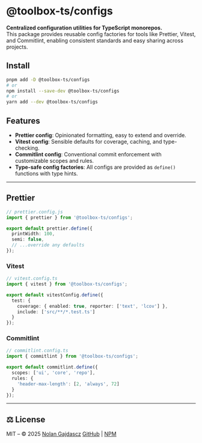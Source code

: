 # @toolbox-ts/configs

**Centralized configuration utilities for TypeScript monorepos.**  
This package provides reusable config factories for tools like Prettier, Vitest, and Commitlint, enabling consistent standards and easy sharing across projects.

## Install

```sh
pnpm add -D @toolbox-ts/configs
# or
npm install --save-dev @toolbox-ts/configs
# or
yarn add --dev @toolbox-ts/configs
```

## Features

- **Prettier config**: Opinionated formatting, easy to extend and override.
- **Vitest config**: Sensible defaults for coverage, caching, and type-checking.
- **Commitlint config**: Conventional commit enforcement with customizable scopes and rules.
- **Type-safe config factories**: All configs are provided as `define()` functions with type hints.

---

## Prettier

```typescript
// prettier.config.js
import { prettier } from '@toolbox-ts/configs';

export default prettier.define({
  printWidth: 100,
  semi: false,
  // ...override any defaults
});
```

### Vitest

```typescript
// vitest.config.ts
import { vitest } from '@toolbox-ts/configs';

export default vitestConfig.define({
  test: {
    coverage: { enabled: true, reporter: ['text', 'lcov'] },
    include: ['src/**/*.test.ts']
  }
});
```

### Commitlint

```typescript
// commitlint.config.ts
import { commitlint } from '@toolbox-ts/configs';

export default commitlint.define({
  scopes: ['ui', 'core', 'repo'],
  rules: {
    'header-max-length': [2, 'always', 72]
  }
});
```

---

## ⚖️ License

MIT – © 2025 [Nolan Gajdascz](https://github.com/gajdascz)
[GitHub](https://github.com/gajdascz/toolbox-ts) | [NPM](https://npmjs.com/package/@toolbox-ts)